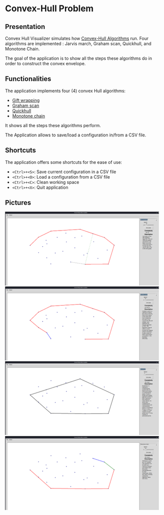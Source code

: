 # Convex-Hull Problem

## Presentation

Convex Hull Visualizer simulates how [Convex-Hull Algorithms](https://en.wikipedia.org/wiki/Convex_hull_algorithms) run. Four algorithms are implemented : Jarvis march, Graham scan, Quickhull, and Monotone Chain.

The goal of the application is to show all the steps these algorithms do in
order to construct the convex envelope.

## Functionalities

The application implements four (4) convex Hull algorithms:
- [Gift wrapping](https://en.wikipedia.org/wiki/Gift_wrapping_algorithm)
- [Graham scan](https://en.wikipedia.org/wiki/Graham_scan)
- [Quickhull](https://en.wikipedia.org/wiki/Quickhull)
- [Monotone chain](https://en.wikibooks.org/wiki/Algorithm_Implementation/Geometry/Convex_hull/Monotone_chain)

It shows all the steps these algorithms perform.

The Application allows to save/load a configuration in/from a CSV file.

## Shortcuts

The application offers some shortcuts for the ease of use:

- `<Ctrl>+<S>`: Save current configuration in a CSV file
- `<Ctrl>+<O>`: Load a configuration from a CSV file
- `<Ctrl>+<C>`: Clean working space
- `<Ctrl>+<X>`: Quit application

## Pictures

![Gift wrapping Algorithm](/pictures/CaptureGift.png)
![Graham scan Algorithm](/pictures/CaptureGraham.png)
![Quickhull Algorithm](/pictures/CaptureQuickhull.png)
![Monotone chain Algorithm](/pictures/CaptureMonotone.png)
